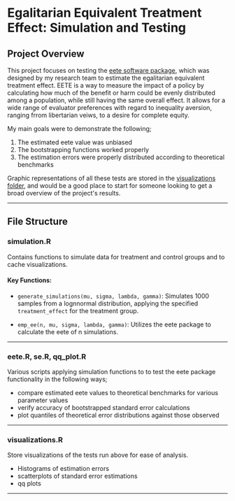 # Egalitarian Equivalent Treatment Effect: Simulation and Testing

## Project Overview
This project focuses on testing the [eete software package](https://github.com/mkairy/eete), which was designed by my research team to estimate the egalitarian equivalent treatment effect. EETE is a way to measure the impact of a policy by calculating how much of the benefit or harm could be evenly distributed among a population, while still having the same overall effect. It allows for a wide range of evaluator preferences with regard to inequality aversion, ranging frrom libertarian veiws, to a desire for complete equity.

My main goals were to demonstrate the following;

1. The estimated eete value was unbiased
2. The bootstrapping functions worked properly
3. The estimation errors were properly distributed according to theoretical benchmarks

Graphic representations of all these tests are stored in the [visualizations folder](https://github.com/jonathan-bucher/econ-research/tree/main/visualizations), and would be a good place to start for someone looking to get a broad overview of the project's results.

---

## File Structure

### simulation.R

Contains functions to simulate data for treatment and control groups and to cache visualizations.

#### Key Functions:
- `generate_simulations(mu, sigma, lambda, gamma)`:
  Simulates 1000 samples from a lognnormal distribution, applying the specified `treatment_effect` for the treatment group.

- `emp_ee(n, mu, sigma, lambda, gamma)`:
  Utilizes the eete package to calculate the eete of n simulations.
---

### eete.R, se.R, qq_plot.R

Various scripts applying simulation functions to to test the eete package functionality in the following ways;

- compare estimated eete values to theoretical benchmarks for various parameter values
- verify accuracy of bootstrapped standard error calculations
- plot quantiles of theoretical error distributions against those observed

---

### visualizations.R

Store visualizations of the tests run above for ease of analysis.

- Histograms of estimation errors
- scatterplots of standard error estimations
- qq plots
---

